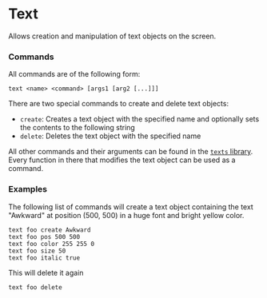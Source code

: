 # Text

Allows creation and manipulation of text objects on the screen.

### Commands

All commands are of the following form:
```
text <name> <command> [args1 [arg2 [...]]]
```

There are two special commands to create and delete text objects:
* `create`: Creates a text object with the specified name and optionally sets the contents to the following string
* `delete`: Deletes the text object with the specified name

All other commands and their arguments can be found in the [`texts` library](https://github.com/Windower/Lua/blob/4.1-dev/addons/libs/texts.lua). Every function in there that modifies the text object can be used as a command.

### Examples

The following list of commands will create a text object containing the text "Awkward" at position (500, 500) in a huge font and bright yellow color.

```
text foo create Awkward
text foo pos 500 500
text foo color 255 255 0
text foo size 50
text foo italic true
```

This will delete it again
```
text foo delete
```
